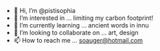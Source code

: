 - 👋 Hi, I’m @pistisophia
- 👀 I’m interested in ... limiting my carbon footprint!
- 🌱 I’m currently learning ... ancient words in innu
- 💞️ I’m looking to collaborate on ... art, design
- 📫 How to reach me ... soauger@hotmail.com

<!---
pistisophia/pistisophia is a ✨ special ✨ repository because its `README.md` (this file) appears on your GitHub profile.
You can click the Preview link to take a look at your changes.
--->
